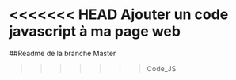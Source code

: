 <<<<<<< HEAD
Ajouter un code javascript à ma page web
=======
##Readme de la branche Master
>>>>>>> Code_JS
